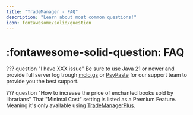 ```yaml
---
title: "TradeManager - FAQ"
description: "Learn about most common questions!"
icon: fontawesome/solid/question
---
```


# :fontawesome-solid-question: FAQ

??? question "I have XXX issue"
    Be sure to use Java 21 or newer and provide full server log trough [mclo.gs](https://mclo.gs/) or [PsyPaste](https://paste.crafttale.eu/) for our support team to provide you the best support.

??? question "How to increase the price of enchanted books sold by librarians"
    That "Minimal Cost" setting is listed as a Premium Feature. Meaning it's only available using [TradeManagerPlus](https://www.spigotmc.org/resources/trademanagerplus-1-20-x-1-21-5-villager-trade-control-custom-item-support.122864/).